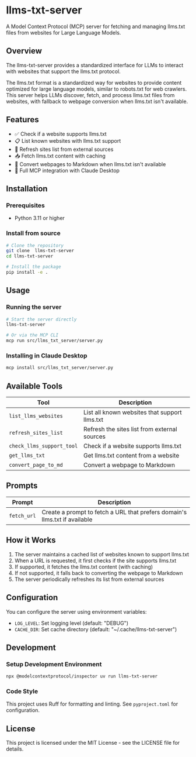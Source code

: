 # llms-txt-server

A Model Context Protocol (MCP) server for fetching and managing llms.txt files from websites for Large Language Models.

## Overview

The llms-txt-server provides a standardized interface for LLMs to interact with websites that support the llms.txt protocol.

The llms.txt format is a standardized way for websites to provide content optimized for large language models, similar to robots.txt for web crawlers. This server helps LLMs discover, fetch, and process llms.txt files from websites, with fallback to webpage conversion when llms.txt isn't available.

## Features

- ✅ Check if a website supports llms.txt
- 📋 List known websites with llms.txt support
- 🔄 Refresh sites list from external sources
- 📥 Fetch llms.txt content with caching
- 📄 Convert webpages to Markdown when llms.txt isn't available
- 🔌 Full MCP integration with Claude Desktop

## Installation

### Prerequisites

- Python 3.11 or higher

### Install from source

```bash
# Clone the repository
git clone  llms-txt-server
cd llms-txt-server

# Install the package
pip install -e .
```

## Usage

### Running the server

```bash
# Start the server directly
llms-txt-server

# Or via the MCP CLI
mcp run src/llms_txt_server/server.py
```

### Installing in Claude Desktop

```bash
mcp install src/llms_txt_server/server.py
```


## Available Tools

| Tool | Description |
|------|-------------|
| `list_llms_websites` | List all known websites that support llms.txt |
| `refresh_sites_list` | Refresh the sites list from external sources |
| `check_llms_support_tool` | Check if a website supports llms.txt |
| `get_llms_txt` | Get llms.txt content from a website |
| `convert_page_to_md` | Convert a webpage to Markdown |

## Prompts

| Prompt | Description |
|--------|-------------|
| `fetch_url` | Create a prompt to fetch a URL that prefers domain's llms.txt if available |

## How it Works

1. The server maintains a cached list of websites known to support llms.txt
2. When a URL is requested, it first checks if the site supports llms.txt
3. If supported, it fetches the llms.txt content (with caching)
4. If not supported, it falls back to converting the webpage to Markdown
5. The server periodically refreshes its list from external sources

## Configuration

You can configure the server using environment variables:

- `LOG_LEVEL`: Set logging level (default: "DEBUG")
- `CACHE_DIR`: Set cache directory (default: "~/.cache/llms-txt-server")

## Development

### Setup Development Environment

```bash
npx @modelcontextprotocol/inspector uv run llms-txt-server
```

### Code Style

This project uses Ruff for formatting and linting. See `pyproject.toml` for configuration.

## License

This project is licensed under the MIT License - see the LICENSE file for details.
